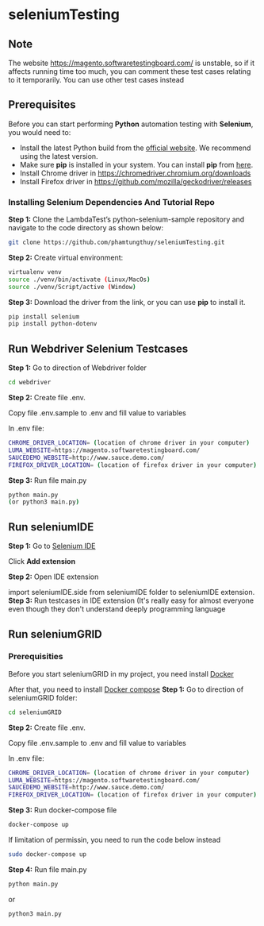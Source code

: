 # seleniumTesting
## Note
The website https://magento.softwaretestingboard.com/ is unstable, so if it affects running time too much, you can comment these test cases relating to it temporarily.
You can use other test cases instead
## Prerequisites

Before you can start performing **Python** automation testing with **Selenium**, you would need to:

* Install the latest Python build from the [official website](https://www.python.org/downloads/). We recommend using the latest version.
* Make sure **pip** is installed in your system. You can install **pip** from [here](https://pip.pypa.io/en/stable/installation/).
* Install Chrome driver in https://chromedriver.chromium.org/downloads
* Install Firefox driver in https://github.com/mozilla/geckodriver/releases
### Installing Selenium Dependencies And Tutorial Repo

**Step 1:** Clone the LambdaTest’s python-selenium-sample repository and navigate to the code directory as shown below:

```bash
git clone https://github.com/phamtungthuy/seleniumTesting.git
```

**Step 2:** Create virtual environment:
```bash
virtualenv venv
source ./venv/bin/activate (Linux/MacOs)
source ./venv/Script/active (Window)
```

**Step 3:** Download the driver from the link, or you can use **pip** to install it.
```bash
pip install selenium
pip install python-dotenv
```

## Run Webdriver Selenium Testcases
**Step 1:** Go to direction of Webdriver folder
```bash
cd webdriver
```
**Step 2:** Create file .env.

Copy file .env.sample to .env and fill value to variables

In .env file:
```bash
CHROME_DRIVER_LOCATION= (location of chrome driver in your computer)
LUMA_WEBSITE=https://magento.softwaretestingboard.com/
SAUCEDEMO_WEBSITE=http://www.sauce.demo.com/
FIREFOX_DRIVER_LOCATION= (location of firefox driver in your computer)
```
**Step 3:** Run file main.py
```bash
python main.py
(or python3 main.py)
```


## Run seleniumIDE
**Step 1:** Go to [Selenium IDE](https://chromewebstore.google.com/detail/selenium-ide/mooikfkahbdckldjjndioackbalphokd?pli=1)

Click **Add extension**

**Step 2:** Open IDE extension

import seleniumIDE.side from seleniumIDE folder to seleniumIDE extension.
**Step 3:** Run testcases in IDE extension
(It's really easy for almost everyone even though they don't understand deeply programming language

## Run seleniumGRID
### Prerequisities
Before you start seleniumGRID in my project, you need install [Docker](https://docs.docker.com/get-docker/)

After that, you need to install [Docker compose](https://docs.docker.com/compose/install/)
**Step 1:** Go to direction of seleniumGRID folder:
```bash
cd seleniumGRID
```

**Step 2:** Create file .env.

Copy file .env.sample to .env and fill value to variables

In .env file:
```bash
CHROME_DRIVER_LOCATION= (location of chrome driver in your computer)
LUMA_WEBSITE=https://magento.softwaretestingboard.com/
SAUCEDEMO_WEBSITE=http://www.sauce.demo.com/
FIREFOX_DRIVER_LOCATION= (location of firefox driver in your computer)
```
**Step 3:** Run docker-compose file
```bash
docker-compose up
```
If limitation of permissin, you need to run the code below instead
```bash
sudo docker-compose up
```
**Step 4:** Run file main.py
```bash
python main.py
```
or
```bash
python3 main.py
```



